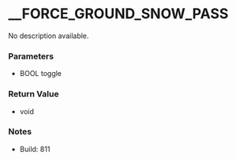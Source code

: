 # __FORCE_GROUND_SNOW_PASS

No description available.

### Parameters
* BOOL toggle

### Return Value
* void

### Notes
* Build: 811

